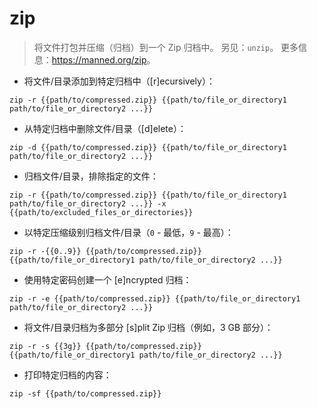 # zip

> 将文件打包并压缩（归档）到一个 Zip 归档中。
> 另见：`unzip`。
> 更多信息：<https://manned.org/zip>。

- 将文件/目录添加到特定归档中（[r]ecursively）：

`zip -r {{path/to/compressed.zip}} {{path/to/file_or_directory1 path/to/file_or_directory2 ...}}`

- 从特定归档中删除文件/目录（[d]elete）：

`zip -d {{path/to/compressed.zip}} {{path/to/file_or_directory1 path/to/file_or_directory2 ...}}`

- 归档文件/目录，排除指定的文件：

`zip -r {{path/to/compressed.zip}} {{path/to/file_or_directory1 path/to/file_or_directory2 ...}} -x {{path/to/excluded_files_or_directories}}`

- 以特定压缩级别归档文件/目录（`0` - 最低，`9` - 最高）：

`zip -r -{{0..9}} {{path/to/compressed.zip}} {{path/to/file_or_directory1 path/to/file_or_directory2 ...}}`

- 使用特定密码创建一个 [e]ncrypted 归档：

`zip -r -e {{path/to/compressed.zip}} {{path/to/file_or_directory1 path/to/file_or_directory2 ...}}`

- 将文件/目录归档为多部分 [s]plit Zip 归档（例如，3 GB 部分）：

`zip -r -s {{3g}} {{path/to/compressed.zip}} {{path/to/file_or_directory1 path/to/file_or_directory2 ...}}`

- 打印特定归档的内容：

`zip -sf {{path/to/compressed.zip}}`